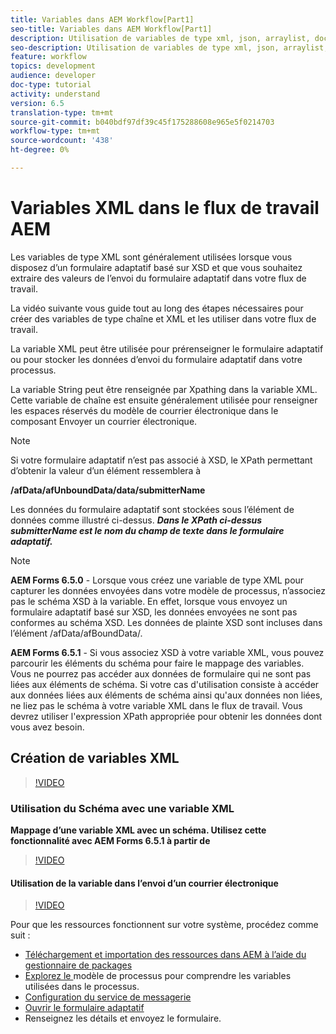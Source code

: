 ```yaml
---
title: Variables dans AEM Workflow[Part1]
seo-title: Variables dans AEM Workflow[Part1]
description: Utilisation de variables de type xml, json, arraylist, document dans le processus aem
seo-description: Utilisation de variables de type xml, json, arraylist, document dans le processus aem
feature: workflow
topics: development
audience: developer
doc-type: tutorial
activity: understand
version: 6.5
translation-type: tm+mt
source-git-commit: b040bdf97df39c45f175288608e965e5f0214703
workflow-type: tm+mt
source-wordcount: '438'
ht-degree: 0%

---
```



# Variables XML dans le flux de travail AEM

Les variables de type XML sont généralement utilisées lorsque vous disposez d’un formulaire adaptatif basé sur XSD et que vous souhaitez extraire des valeurs de l’envoi du formulaire adaptatif dans votre flux de travail.

La vidéo suivante vous guide tout au long des étapes nécessaires pour créer des variables de type chaîne et XML et les utiliser dans votre flux de travail.

La variable XML peut être utilisée pour prérenseigner le formulaire adaptatif ou pour stocker les données d’envoi du formulaire adaptatif dans votre processus.

La variable String peut être renseignée par Xpathing dans la variable XML. Cette variable de chaîne est ensuite généralement utilisée pour renseigner les espaces réservés du modèle de courrier électronique dans le composant Envoyer un courrier électronique.

>[!NOTE]
>
>Si votre formulaire adaptatif n’est pas associé à XSD, le XPath permettant d’obtenir la valeur d’un élément ressemblera à
>
>**/afData/afUnboundData/data/submitterName**

Les données du formulaire adaptatif sont stockées sous l’élément de données comme illustré ci-dessus. **_Dans le XPath ci-dessus submitterName est le nom du champ de texte dans le formulaire adaptatif._**

>[!NOTE]
>
>**AEM Forms 6.5.0**  - Lorsque vous créez une variable de type XML pour capturer les données envoyées dans votre modèle de processus, n’associez pas le schéma XSD à la variable. En effet, lorsque vous envoyez un formulaire adaptatif basé sur XSD, les données envoyées ne sont pas conformes au schéma XSD. Les données de plainte XSD sont incluses dans l’élément /afData/afBoundData/.
>
>**AEM Forms 6.5.1**  - Si vous associez XSD à votre variable XML, vous pouvez parcourir les éléments du schéma pour faire le mappage des variables. Vous ne pourrez pas accéder aux données de formulaire qui ne sont pas liées aux éléments de schéma. Si votre cas d&#39;utilisation consiste à accéder aux données liées aux éléments de schéma ainsi qu&#39;aux données non liées, ne liez pas le schéma à votre variable XML dans le flux de travail. Vous devrez utiliser l&#39;expression XPath appropriée pour obtenir les données dont vous avez besoin.

## Création de variables XML

>[!VIDEO](https://video.tv.adobe.com/v/26440?quality=12?autoplay=1)

### Utilisation du Schéma avec une variable XML

**Mappage d’une variable XML avec un schéma. Utilisez cette fonctionnalité avec AEM Forms 6.5.1 à partir de**

>[!VIDEO](https://video.tv.adobe.com/v/28098?quality=9&learn=on)

#### Utilisation de la variable dans l’envoi d’un courrier électronique

>[!VIDEO](https://video.tv.adobe.com/v/26441?quality=12&learn=on)

Pour que les ressources fonctionnent sur votre système, procédez comme suit :

* [Téléchargement et importation des ressources dans AEM à l’aide du gestionnaire de packages](assets/xmlandstringvariable.zip)
* [Explorez le ](http://localhost:4502/editor.html/conf/global/settings/workflow/models/vacationrequest.html) modèle de processus pour comprendre les variables utilisées dans le processus.
* [Configuration du service de messagerie](https://helpx.adobe.com/experience-manager/6-5/sites/administering/using/notification.html#ConfiguringtheMailService)
* [Ouvrir le formulaire adaptatif](http://localhost:4502/content/dam/formsanddocuments/applicationfortimeoff/jcr:content?wcmmode=disabled)
* Renseignez les détails et envoyez le formulaire.

